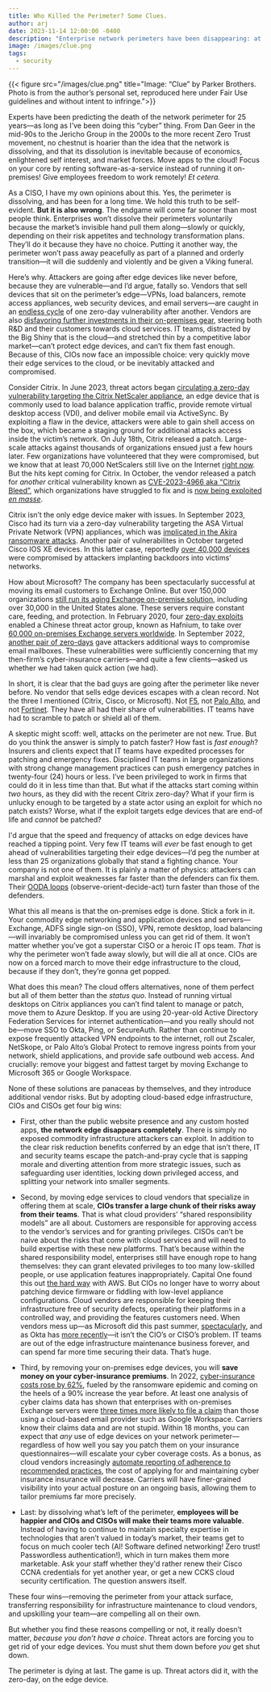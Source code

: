 ```yaml
---
title: Who Killed the Perimeter? Some Clues.
author: arj
date: 2023-11-14 12:00:00 -0400
description: "Enterprise network perimeters have been disappearing: at first slowly, and then suddenly, all at once and at knifepoint. If this were a game of Clue, I’d accuse the Ransomware Actor, on the Edge Device, with the Zero-Day."
image: /images/clue.png
tags: 
  - security
---
```

{{< figure src="/images/clue.png" title="Image: “Clue” by Parker Brothers. Photo is from the author’s personal set, reproduced here under Fair Use guidelines and without intent to infringe.">}}

Experts have been predicting the death of the network perimeter for 25 years—as long as I’ve been doing this “cyber” thing. From Dan Geer in the mid-90s to the Jericho Group in the 2000s to the more recent Zero Trust movement, no chestnut is hoarier than the idea that the network is dissolving, and that its dissolution is inevitable because of economics, enlightened self interest, and market forces. Move apps to the cloud! Focus on your core by renting software-as-a-service instead of running it on-premises! Give employees freedom to work remotely! _Et cetera._

As a CISO, I have my own opinions about this. Yes, the perimeter is dissolving, and has been for a long time. We hold this truth to be self-evident. __But it is also wrong__. The endgame will come far sooner than most people think. Enterprises won’t dissolve their perimeters voluntarily because the market’s invisible hand pull them along—slowly or quickly, depending on their risk appetites and technology transformation plans.  They’ll do it because they have no choice. Putting it another way, the perimeter won’t pass away peacefully as part of a planned and orderly transition—it will die suddenly and violently and be given a Viking funeral.

Here’s why. Attackers are going after edge devices like never before, because they are vulnerable—and I’d argue, fatally so. Vendors that sell devices that sit on the perimeter’s edge—VPNs, load balancers, remote access appliances, web security devices, and email servers—are caught in an [endless cycle](https://www.markerbench.com/blog/2005/05/04/Escaping-the-Hamster-Wheel-of-Pain/) of one zero-day vulnerability after another. Vendors are also [disfavoring further investments in their on-premises gear](https://practical365.com/future-for-exchange-server-june-2022/), steering both R&D and their customers towards cloud services. IT teams, distracted by the Big Shiny that is the cloud—and stretched thin by a competitive labor market—can’t protect edge devices, and can’t fix them fast enough. Because of this, CIOs now face an impossible choice: very quickly move their edge services to the cloud, or be inevitably attacked and compromised.

Consider Citrix. In June 2023, threat actors began [circulating a zero-day vulnerability targeting the Citrix NetScaler appliance](https://www.cisa.gov/news-events/cybersecurity-advisories/aa23-201a), an edge device that is commonly used to load balance application traffic, provide remote virtual desktop access (VDI), and deliver mobile email via ActiveSync. By exploiting a flaw in the device, attackers were able to gain shell access on the box, which became a staging ground for additional attacks access inside the victim’s network. On July 18th, Citrix released a patch. Large-scale attacks against thousands of organizations ensued just a few hours later. Few organizations have volunteered that they were compromised, but we know that at least 70,000 NetScalers still live on the Internet [right now](https://mikecybersec.medium.com/hunting-for-potentially-vulnerable-citrix-servers-with-shodan-cve-2023-3519-977540cae5df). But the hits kept coming for Citrix. In October, the vendor released a patch for _another_ critical vulnerability known as [CVE-2023-4966 aka “Citrix Bleed”](https://www.cisa.gov/news-events/alerts/2023/11/07/cisa-releases-guidance-addressing-citrix-netscaler-adc-and-gateway-vulnerability-cve-2023-4966), which organizations have struggled to fix and is [now being exploited _en masse_](https://doublepulsar.com/mass-exploitation-of-citrixbleed-vulnerability-including-a-ransomware-group-1405cbb9de18).

Citrix isn’t the only edge device maker with issues. In September 2023, Cisco had its turn via a zero-day vulnerability targeting the ASA Virtual Private Network (VPN) appliances, which was [implicated in the Akira ransomware attacks](https://www.securityweek.com/cisco-asa-zero-day-exploited-in-akira-ransomware-attacks/). Another pair of vulnerabilites in October targeted Cisco IOS XE devices. In this latter case, reportedly [over 40,000 devices](https://censys.com/cve-2023-20198-cisco-ios-xe-zeroday/) were compromised by attackers implanting backdoors into victims’ networks.

How about Microsoft? The company has been spectacularly successful at moving its email customers to Exchange Online. But over 150,000 organizations [still run its aging Exchange on-premise solution](https://www.shodan.io/search?query=http.favicon.hash%3A1768726119%2C442749392%2C1356662359), including over 30,000 in the United States alone. These servers require constant care, feeding, and protection. In February 2020, four [zero-day exploits](https://www.zdnet.com/article/everything-you-need-to-know-about-microsoft-exchange-server-hack/) enabled a Chinese threat actor group, known as Hafnium, to take over [60,000 on-premises Exchange servers worldwide](https://www.theverge.com/2021/3/8/22319934/microsoft-hafnium-hack-exchange-server-email-flaw-white-house). In September 2022, [another pair of zero-days](https://securelist.com/cve-2022-41040-and-cve-2022-41082-zero-days-in-ms-exchange/108364/) gave attackers additional ways to compromise email mailboxes. These vulnerabilities were sufficiently concerning that my then-firm’s cyber-insurance carriers—and quite a few clients—asked us whether we had taken quick action (we had).

In short, it is clear that the bad guys are going after the perimeter like never before. No vendor that sells edge devices escapes with a clean record. Not the three I mentioned (Citrix, Cisco, or Microsoft). Not [F5](https://www.bleepingcomputer.com/news/security/f5-fixes-big-ip-auth-bypass-allowing-remote-code-execution-attacks/), not [Palo Alto](https://threatpost.com/massive-zero-day-hole-found-in-palo-alto-security-appliances/176170/), and not [Fortinet](https://www.securityweek.com/fortinet-warns-customers-of-possible-zero-day-exploited-in-limited-attacks/). They have all had their share of vulnerabilities. IT teams have had to scramble to patch or shield all of them.

A skeptic might scoff: well, attacks on the perimeter are not new. True. But do you think the answer is simply to patch faster? How fast is _fast enough_? Insurers and clients expect that IT teams have expedited processes for patching and emergency fixes. Disciplined IT teams in large organizations with strong change management practices can push emergency patches in twenty-four (24) hours or less. I’ve been privileged to work in firms that could do it in less time than that. But what if the attacks start coming within _two_ hours, as they did with the recent Citrix zero-day? What if your firm is unlucky enough to be targeted by a state actor using an exploit for which no patch exists? Worse, what if the exploit targets edge devices that are end-of life and _cannot_ be patched?

I'd argue that the speed and frequency of attacks on edge devices have reached a tipping point. Very few IT teams will _ever_ be fast enough to get ahead of vulnerabilities targeting their edge devices—I’d peg the number at less than 25 organizations globally that stand a fighting chance. Your company is not one of them. It is plainly a matter of physics: attackers can marshal and exploit weaknesses far faster than the defenders can fix them. Their [OODA loops](https://en.wikipedia.org/wiki/OODA_loop) (observe-orient-decide-act) turn faster than those of the defenders. 

What this all means is that the on-premises edge is done. Stick a fork in it. Your commodity edge networking and application devices and servers—Exchange, ADFS single sign-on (SSO), VPN, remote desktop, load balancing—will invariably be compromised unless you can get rid of them. It won’t matter whether you’ve got a superstar CISO or a heroic IT ops team. _That_ is why the perimeter won’t fade away slowly, but will die all at once. CIOs are now on a forced march to move their edge infrastructure to the cloud, because if they don’t, they’re gonna get popped.

What does this mean? The cloud offers alternatives, none of them perfect but all of them better than the _status quo_. Instead of running virtual desktops on Citrix appliances you can’t find talent to manage or patch, move them to Azure Desktop. If you are using 20-year-old Active Directory Federation Services for internet authentication—and you really should not be—move SSO to Okta, Ping, or SecureAuth. Rather than continue to expose frequently attacked VPN endpoints to the internet, roll out Zscaler, NetSkope, or Palo Alto’s Global Protect to remove ingress points from your network, shield applications, and provide safe outbound web access. And crucially: remove your biggest and fattest target by moving Exchange to Microsoft 365 or Google Workspace.

None of these solutions are panaceas by themselves, and they introduce additional vendor risks. But by adopting cloud-based edge infrastructure, CIOs and CISOs get four big wins:

- First, other than the public website presence and any custom hosted apps, __the network edge disappears completely__. There is simply no exposed commodity infrastructure attackers can exploit. In addition to the clear risk reduction benefits conferred by an edge that isn’t there, IT and security teams escape the patch-and-pray cycle that is sapping morale and diverting attention from more strategic issues, such as safeguarding user identities, locking down privileged access, and splitting your network into smaller segments.

- Second, by moving edge services to cloud vendors that specialize in offering them at scale, __CIOs transfer a large chunk of their risks away from their teams__. That is what cloud providers’ “shared responsibility models” are all about.  Customers are responsible for approving access to the vendor’s services and for granting privileges. CISOs can’t be naive about the risks that come with cloud services and will need to build expertise with these new platforms. That’s because within the shared responsibility model, enterprises still have enough rope to hang themselves: they can grant elevated privileges to too many low-skilled people, or use application features inappropriately. Capital One found this out [the hard way](https://www.darkreading.com/attacks-breaches/capital-one-attacker-exploited-misconfigured-aws-databases) with AWS. But CIOs no longer have to worry about patching device firmware or fiddling with low-level appliance configurations. Cloud vendors are responsible for keeping their infrastructure free of security defects, operating their platforms in a controlled way, and providing the features customers need. When vendors mess up—as Microsoft did this past summer, [spectacularly](https://www.bleepingcomputer.com/news/microsoft/hackers-stole-microsoft-signing-key-from-windows-crash-dump/), and as Okta has [more recently](https://www.cnbc.com/2023/10/20/okta-shares-fall-after-company-says-client-files-were-accessed-by-hackers-via-its-support-system.html)—it isn’t the CIO’s or CISO’s problem. IT teams are out of the edge infrastructure maintenance business forever, and can spend far more time securing their data. That’s huge.

- Third, by removing your on-premises edge devices, you will __save money on your cyber-insurance premiums__. In 2022, [cyber-insurance costs rose by 62%](https://www.cybersecuritydive.com/news/cyber-premiums-spike-slower-pace-2022-fitch/647942/), fueled by the ransomware epidemic and coming on the heels of a 90% increase the year before. At least one analysis of cyber claims data has shown that enterprises with on-premises Exchange servers were [three times more likely to file a claim](https://www.businesswire.com/news/home/20230920444160/en/Cyber-Insurance-Claims-Frequency-and-Severity-Both-Increased-For-Businesses-in-1H-2023-Coalition-Report-Finds) than those using a cloud-based email provider such as Google Workspace. Carriers know their claims data and are not stupid. Within 18 months, you can expect that _any_ use of edge devices on your network perimeter—regardless of how well you say you patch them on your insurance questionnaires—will escalate your cyber coverage costs.  As a bonus, as cloud vendors increasingly [automate reporting of adherence to recommended practices](https://aws.amazon.com/partners/cyber-insurance-partner-solutions/), the cost of applying for and maintaining cyber insurance insurance will decrease. Carriers will have finer-grained visibility into your actual posture on an ongoing basis, allowing them to tailor premiums far more precisely.

- Last: by dissolving what’s left of the perimeter, __employees will be happier and CIOs and CISOs will make their teams more valuable__. Instead of having to continue to maintain specialty expertise in technologies that aren’t valued in today’s market, their teams get to focus on much cooler tech (AI! Software defined networking! Zero trust! Passwordless authentication!), which in turn makes them more marketable. Ask your staff whether they'd rather renew their Cisco CCNA credentials for yet another year, or get a new CCKS cloud security certification. The question answers itself. 

These four wins—removing the perimeter from your attack surface, transferring responsibility for infrastructure maintenance to cloud vendors, and upskilling your team—are compelling all on their own.

But whether you find these reasons compelling or not, it really doesn’t matter, _because you don’t have a choice_. Threat actors are forcing you to get rid of your edge devices. You must shut them down before _you_ get shut down.

The perimeter is dying at last. The game is up. Threat actors did it, with the zero-day, on the edge device.